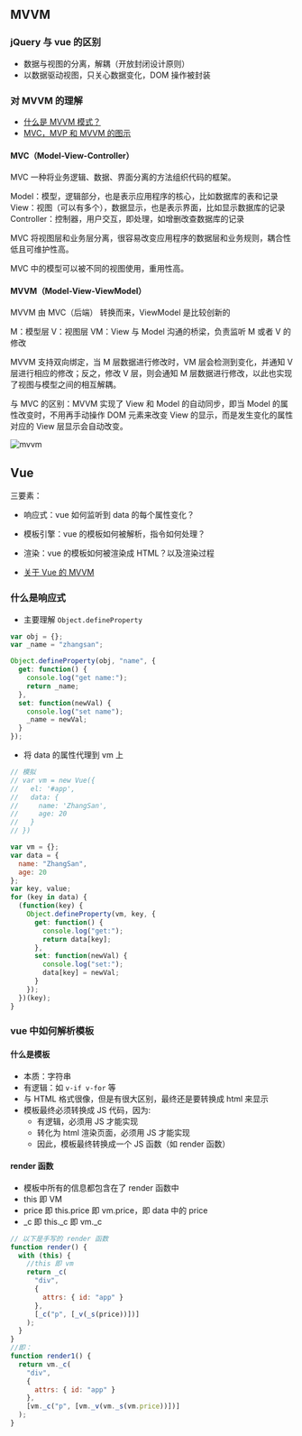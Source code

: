 ## MVVM

### jQuery 与 vue 的区别

- 数据与视图的分离，解耦（开放封闭设计原则）
- 以数据驱动视图，只关心数据变化，DOM 操作被封装

### 对 MVVM 的理解

- [什么是 MVVM 模式？](https://www.jianshu.com/p/a898ef83f38c)
- [MVC，MVP 和 MVVM 的图示](http://www.ruanyifeng.com/blog/2015/02/mvcmvp_mvvm.html)

#### MVC（Model-View-Controller）

MVC 一种将业务逻辑、数据、界面分离的方法组织代码的框架。

Model：模型，逻辑部分，也是表示应用程序的核心，比如数据库的表和记录
View：视图（可以有多个），数据显示，也是表示界面，比如显示数据库的记录
Controller：控制器，用户交互，即处理，如增删改查数据库的记录

MVC 将视图层和业务层分离，很容易改变应用程序的数据层和业务规则，耦合性低且可维护性高。

MVC 中的模型可以被不同的视图使用，重用性高。

#### MVVM（Model-View-ViewModel）

MVVM 由 MVC（后端） 转换而来，ViewModel 是比较创新的

M：模型层
V：视图层
VM：View 与 Model 沟通的桥梁，负责监听 M 或者 V 的修改

MVVM 支持双向绑定，当 M 层数据进行修改时，VM 层会检测到变化，并通知 V 层进行相应的修改；反之，修改 V 层，则会通知 M 层数据进行修改，以此也实现了视图与模型之间的相互解耦。

与 MVC 的区别：MVVM 实现了 View 和 Model 的自动同步，即当 Model 的属性改变时，不用再手动操作 DOM 元素来改变 View 的显示，而是发生变化的属性对应的 View 层显示会自动改变。

![mvvm](https://user-images.githubusercontent.com/19526072/53217819-8707b600-3694-11e9-8c3b-15ef58b3764d.png)

## Vue

三要素：

- 响应式：vue 如何监听到 data 的每个属性变化？
- 模板引擎：vue 的模板如何被解析，指令如何处理？
- 渲染：vue 的模板如何被渲染成 HTML？以及渲染过程

- [关于 Vue 的 MVVM](https://www.jianshu.com/p/ea9d556d6529)

### 什么是响应式

- 主要理解 `Object.defineProperty`

```javascript
var obj = {};
var _name = "zhangsan";

Object.defineProperty(obj, "name", {
  get: function() {
    console.log("get name:");
    return _name;
  },
  set: function(newVal) {
    console.log("set name");
    _name = newVal;
  }
});
```

- 将 data 的属性代理到 vm 上

```javascript
// 模拟
// var vm = new Vue({
//   el: '#app',
//   data: {
//     name: 'ZhangSan',
//     age: 20
//   }
// })

var vm = {};
var data = {
  name: "ZhangSan",
  age: 20
};
var key, value;
for (key in data) {
  (function(key) {
    Object.defineProperty(vm, key, {
      get: function() {
        console.log("get:");
        return data[key];
      },
      set: function(newVal) {
        console.log("set:");
        data[key] = newVal;
      }
    });
  })(key);
}
```

### vue 中如何解析模板

#### 什么是模板

- 本质：字符串
- 有逻辑：如 `v-if v-for` 等
- 与 HTML 格式很像，但是有很大区别，最终还是要转换成 html 来显示
- 模板最终必须转换成 JS 代码，因为:
  - 有逻辑，必须用 JS 才能实现
  - 转化为 html 渲染页面，必须用 JS 才能实现
  - 因此，模板最终转换成一个 JS 函数（如 render 函数）

#### render 函数

- 模板中所有的信息都包含在了 render 函数中
- this 即 VM
- price 即 this.price 即 vm.price，即 data 中的 price
- \_c 即 this.\_c 即 vm.\_c

```javascript
// 以下是手写的 render 函数
function render() {
  with (this) {
    //this 即 vm
    return _c(
      "div",
      {
        attrs: { id: "app" }
      },
      [_c("p", [_v(_s(price))])]
    );
  }
}
//即：
function render1() {
  return vm._c(
    "div",
    {
      attrs: { id: "app" }
    },
    [vm._c("p", [vm._v(vm._s(vm.price))])]
  );
}
```
